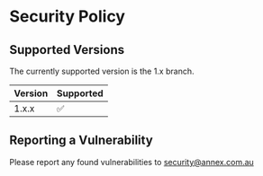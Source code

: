 # Security Policy

## Supported Versions

The currently supported version is the 1.x branch.

| Version | Supported          |
| ------- | ------------------ |
| 1.x.x   | :white_check_mark: |

## Reporting a Vulnerability

Please report any found vulnerabilities to security@annex.com.au
